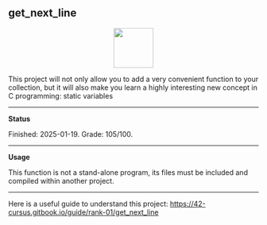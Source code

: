 get_next_line
-------

<p align="center">
  <a href="https://github.com/Albertoocbs/get_next_line/blob/master/get_next_line_circular.png">
    <img src="https://github.com/Albertoocbs/get_next_line" width="80"/>
  </a>
</p>

This project will not only allow you to add a very convenient function to your collection, but it will also make you learn a highly interesting new concept in C programming: static variables

---
**Status**

Finished: 2025-01-19. Grade: 105/100.

-------
**Usage**

This function is not a stand-alone program, its files must be included and compiled within another project.


-------

Here is a useful guide to understand this project: https://42-cursus.gitbook.io/guide/rank-01/get_next_line
